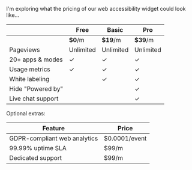 I'm exploring what the pricing of our web accessibility widget could look like...

|  | Free | Basic | Pro |
| - | - | - | - |
|  | **$0**/m | **$19**/m | **$39**/m |
| Pageviews | Unlimited | Unlimited | Unlimited |
| 20+ apps & modes | ✓ | ✓ | ✓ |
| Usage metrics | ✓ | ✓ | ✓ |
| White labeling | | ✓ | ✓ |
| Hide "Powered by" | | | ✓ |
| Live chat support | | | ✓ |

Optional extras:

| Feature | Price |
| - | - |
| GDPR-compliant web analytics | $0.0001/event |
| 99.99% uptime SLA | $99/m |
| Dedicated support | $99/m |
